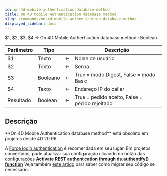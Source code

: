 ```yaml
---
id: on-4d-mobile-authentication-database-method
title: On 4D Mobile Authentication database method
slug: /commands/on-4d-mobile-authentication-database-method
displayed_sidebar: docs
---
```


<!--REF #_command_.On 4D Mobile Authentication database method.Syntax-->$1, $2, $3, $4 -> On 4D Mobile Authentication database method : Boolean<!-- END REF-->
<!--REF #_command_.On 4D Mobile Authentication database method.Params-->
| Parâmetro | Tipo |  | Descrição |
| --- | --- | --- | --- |
| $1 | Texto | &#8592; | Nome de usuário |
| $2 | Texto | &#8592; | Senha |
| $3 | Booleano | &#8592; | True = modo Digest, False = modo Basic |
| $4 | Texto | &#8592; | Endereço IP do caller |
| Resultado | Boolean | &#8592; | True = pedido aceito, False = pedido rejeitado |

<!-- END REF-->

## Descrição 

<!--REF #_command_.On 4D Mobile Authentication database method.Summary-->**On 4D Mobile Authentication database method** está obsoleto em projetos desde 4D 20 R6.<!-- END REF-->

A [Force login authentication](../REST/authUsers.md) é recomendada em seu lugar. Em projetos convertidos, pode atualizar sua configuração clicando no botão das configurações [**Activate REST authentication through ds.authentify() function**](../settings/web.md#access) Veja também [este artigo](https://blog.4d.com/force-login-now-is-the-default-mode-for-all-rest-authentications) para saber como migrar seu código se necessário.
